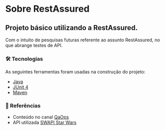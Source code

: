 # Sobre RestAssured

## Projeto básico utilizando a RestAssured.
<p> Com o intuito de pesquisas futuras referente ao assunto RestAssured, no que abrange testes de API. </p>



### 🛠 Tecnologias

As seguintes ferramentas foram usadas na construção do projeto:

- [Java](https://www.java.com/pt-BR/)
- [JUnit 4](https://junit.org/junit4/)
- [Maven](https://maven.apache.org/)



### 🔗 Referências

- Conteúdo no canal <a href="https://www.youtube.com/channel/UCD6xgRxN3LptxJPIccLU3Vw">QaOps</a>
- API utilizada <a href="https://swapi.dev/">SWAPI Star Wars</a>

